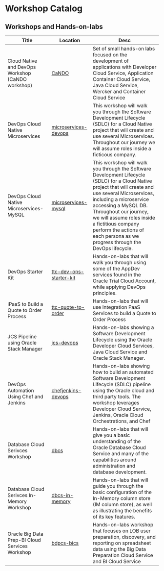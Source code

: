 # Workshop Catalog


## Workshops and Hands-on-labs

| Title | Location | Desc |
| ----- | -------- | ---- |
| Cloud Native and DevOps Workshop (CaNDO workshop) | [CaNDO](https://github.com/oracle/learning-library/tree/master/workshops/cloud-native-devops-workshop) | Set of small hands-on labs focused on the development of applications with Developer Cloud Service, Application Container Cloud Service, Java Cloud Service, Wercker and Container Cloud Service |
| DevOps Cloud Native Microservices | [microservices-devops](https://github.com/oracle/learning-library/tree/master/workshops/microservices/) | This workshop will walk you through the Software Development Lifecycle (SDLC) for a Cloud Native project that will create and use several Microservices. Throughout our journey we will assume roles inside a ficticous company. |
| DevOps Cloud Native Microservices-MySQL | [microservices-mysql](https://github.com/oracle/learning-library/tree/master/workshops/microservices-mysql/) | This workshop will walk you through the Software Development Lifecycle (SDLC) for a Cloud Native project that will create and use several Microservices, including a microservice accessing a MySQL DB. Throughout our journey, we will assume roles inside a fictitious company perform the actions of each persona as we progress through the DevOps lifecycle.|
| DevOps Starter Kit | [ttc-dev-ops-starter-kit](https://oracle.github.io/learning-library/workshops/ttc-dev-ops-starter-kit/) | Hands-on-labs that will walk you through using some of the AppDev services found in the Oracle Trial Cloud Account, while applying DevOps principles. |
| iPaaS to Build a Quote to Order Process | [ttc-quote-to-order](https://oracle.github.io/learning-library/workshops/ttc-quote-to-order/) | Hands-on-labs that will use Integration PaaS Services to build a Quote to Order Process |
| JCS Pipeline using Oracle Stack Manager | [jcs-devops](https://oracle.github.io/cloud-native-devops-workshop/jcs-devops/) | Hands-on-labs showing a Software Development Lifecycle using the Oracle Developer Cloud Services, Java Cloud Service and Oracle Stack Manager.|
| DevOps Automation Using Chef and Jenkins | [chefjenkins-devops](https://oracle.github.io/learning-library/workshops/chefjenkins-devops/) | Hands-on-labs showing how to build an automated Software Development Lifecycle (SDLC) pipeline using the Oracle cloud and third party tools. The workshop leverages Developer Cloud Service, Jenkins, Oracle Cloud Orchestrations, and Chef|
| Database Cloud Serivces Workshop | [dbcs](https://oracle.github.io/learning-library/workshops/dbcs/) | Hands-on-labs that will give you a basic understanding of the Oracle Database Cloud Service and many of the capabilities around administration and database development.|
| Database Cloud Serivces In-Memory Workshop | [dbcs-in-memory](./dbcs-in-memory/) | Hands-on-labs that will guide you through the basic configuration of the In-Memory column store (IM column store), as well as illustrating the benefits of its key features.|
|Oracle Big Data Prep-BI Cloud Services Workshop | [bdpcs-bics](./bdpcs-bics/) | Hands-on-labs workshop that focuses on LOB user preparation, discovery, and reporting on spreadsheet data using the Big Data Preparation Cloud Service and BI Cloud Service|
